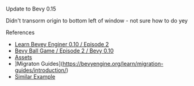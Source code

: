 
Update to Bevy 0.15

Didn't transorm origin to bottom left of window - not sure how to do yey

References
- [Learn Bevey Enginer 0.10 / Episode 2](https://www.youtube.com/watch?v=izhFutJiZgo&list=PLVnntJRoP85JHGX7rGDu6LaF3fmDDbqyd&index=2)
- [Bevy Ball Game / Episode 2 / Bevy 0.10](https://github.com/frederickjjoubert/bevy-ball-game/blob/Episode-2/src/main.rs)
- [Assets](https://kenney.nl/assets)
- ]Migraton Guides](https://bevyengine.org/learn/migration-guides/introduction/)
- [Similar Example](https://bevyengine.org/examples/2d-rendering/sprite/)
